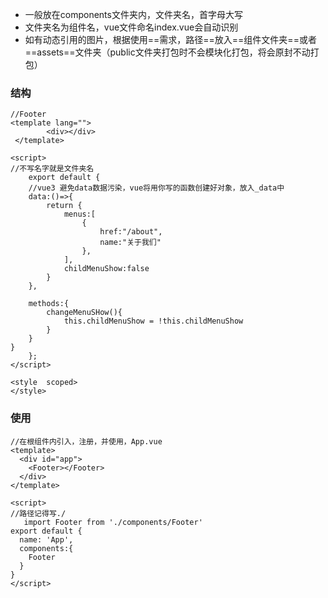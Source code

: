 - 一般放在components文件夹内，文件夹名，首字母大写
- 文件夹名为组件名，vue文件命名index.vue会自动识别
- 如有动态引用的图片，根据使用==需求，路径==放入==组件文件夹==或者==assets==文件夹（public文件夹打包时不会模块化打包，将会原封不动打包）
### 结构
```vue
//Footer
<template lang="">
        <div></div>
 </template>
 
<script>
//不写名字就是文件夹名
	export default {
	//vue3 避免data数据污染，vue将用你写的函数创建好对象，放入_data中
    data:()=>{
        return {
            menus:[
                {
                    href:"/about",
                    name:"关于我们"
                },
            ],
            childMenuShow:false
        }
    },

    methods:{
        changeMenuSHow(){
            this.childMenuShow = !this.childMenuShow
        }
    }
}
	};
</script>

<style  scoped>
</style>
```
### 使用

```vue
//在根组件内引入，注册，并使用，App.vue
<template>
  <div id="app">
    <Footer></Footer>
  </div>
</template>

<script>
//路径记得写./
   import Footer from './components/Footer'
export default {
  name: 'App',
  components:{
    Footer
  }
}
</script>
```